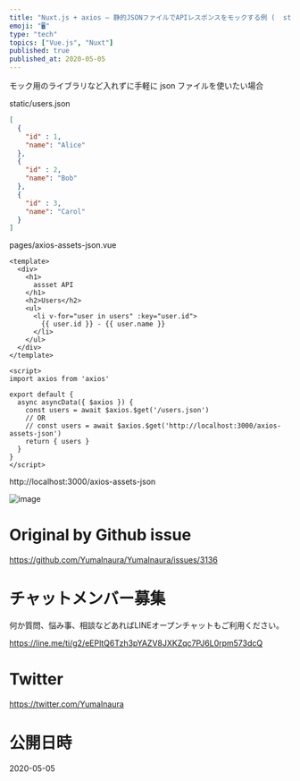 ```yaml
---
title: "Nuxt.js + axios – 静的JSONファイルでAPIレスポンスをモックする例 (  static json file like "
emoji: "🖥"
type: "tech"
topics: ["Vue.js", "Nuxt"]
published: true
published_at: 2020-05-05
---
```


モック用のライブラリなど入れずに手軽に json ファイルを使いたい場合


static/users.json

```json
[
  {
    "id" : 1,
    "name": "Alice"
  },
  {
    "id" : 2,
    "name": "Bob"
  },
  {
    "id" : 3,
    "name": "Carol"
  }
]

```


pages/axios-assets-json.vue


```vue
<template>
  <div>
    <h1>
      assset API
    </h1>
    <h2>Users</h2>
    <ul>
      <li v-for="user in users" :key="user.id">
        {{ user.id }} - {{ user.name }}
      </li>
    </ul>
  </div>
</template>

<script>
import axios from 'axios'

export default {
  async asyncData({ $axios }) {
    const users = await $axios.$get('/users.json')
    // OR
    // const users = await $axios.$get('http://localhost:3000/axios-assets-json')
    return { users }
  }
}
</script>

```

http://localhost:3000/axios-assets-json

![image](https://user-images.githubusercontent.com/13635059/80937567-a1006500-8e10-11ea-9ec7-8bc97cee737a.png)


# Original by Github issue

https://github.com/YumaInaura/YumaInaura/issues/3136











<!-- Update From Qiita API -->

# チャットメンバー募集


何か質問、悩み事、相談などあればLINEオープンチャットもご利用ください。

https://line.me/ti/g2/eEPltQ6Tzh3pYAZV8JXKZqc7PJ6L0rpm573dcQ





# Twitter


https://twitter.com/YumaInaura


<!-- Update From Qiita API -->



# 公開日時

2020-05-05
